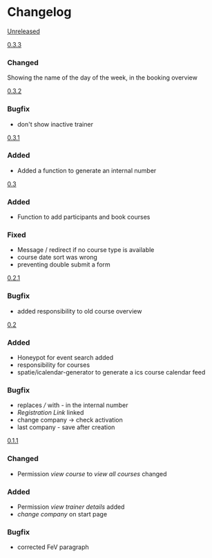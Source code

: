 # Changelog

[Unreleased]

[0.3.3]
### Changed
Showing the name of the day of the week, in the booking overview

[0.3.2]
### Bugfix
- don't show inactive trainer

[0.3.1]
### Added
- Added a function to generate an internal number

[0.3]
### Added
- Function to add participants and book courses

### Fixed
- Message / redirect if no course type is available
- course date sort was wrong
- preventing double submit a form

[0.2.1]
### Bugfix
- added responsibility to old course overview

[0.2]
### Added
- Honeypot for event search added
- responsibility for courses
- spatie/icalendar-generator to generate a ics course calendar feed

### Bugfix
- replaces */* with *-* in the internal number
- *Registration Link* linked
- change company -> check activation
- last company - save after creation

[0.1.1]
### Changed
- Permission *view course* to *view all courses* changed

### Added
- Permission *view trainer details* added
- *change company* on start page

### Bugfix
- corrected FeV paragraph

[Unreleased]: https://github.com/prevplan/ausbilder.org/compare/v0.3.3...master
[0.3.3]: https://github.com/prevplan/ausbilder.org/compare/v0.3.2...v0.3.3
[0.3.2]: https://github.com/prevplan/ausbilder.org/compare/v0.3.1...v0.3.2
[0.3.1]: https://github.com/prevplan/ausbilder.org/compare/v0.3.0...v0.3.1
[0.3]: https://github.com/prevplan/ausbilder.org/compare/v0.2.1...v0.3
[0.2.1]: https://github.com/prevplan/ausbilder.org/compare/v0.2...v0.2.1
[0.2]: https://github.com/prevplan/ausbilder.org/compare/v0.1.1...v0.2
[0.1.1]: https://github.com/prevplan/ausbilder.org/compare/v0.1...v0.1.1